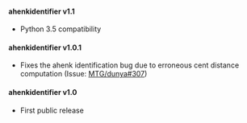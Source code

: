 #### ahenkidentifier v1.1
 - Python 3.5 compatibility

#### ahenkidentifier v1.0.1
 - Fixes the ahenk identification bug due to erroneous cent distance computation (Issue: [MTG/dunya#307](https://github.com/MTG/dunya/issues/307))

#### ahenkidentifier v1.0
 - First public release
